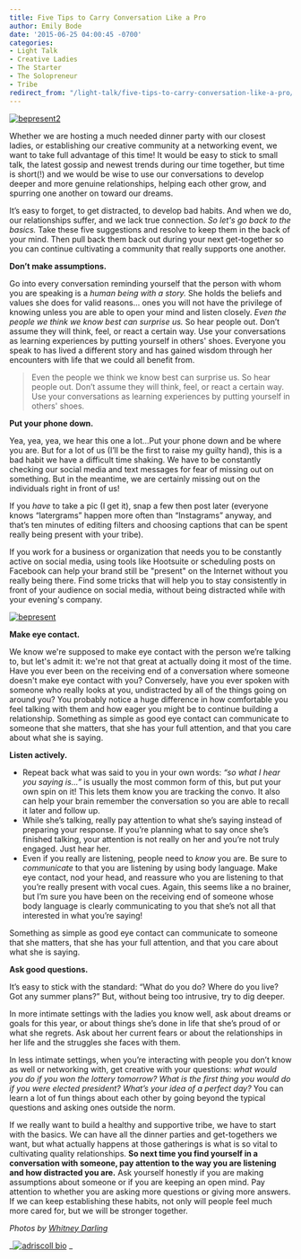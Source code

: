 ```yaml
---
title: Five Tips to Carry Conversation Like a Pro
author: Emily Bode
date: '2015-06-25 04:00:45 -0700'
categories:
- Light Talk
- Creative Ladies
- The Starter
- The Solopreneur
- Tribe
redirect_from: "/light-talk/five-tips-to-carry-conversation-like-a-pro/"
---
```


[![bepresent2](https://yellow-blog-images.imgix.net/2015/06/bepresent2.jpg)](https://yellow-blog-images.imgix.net/2015/06/bepresent2.jpg)

Whether we are hosting a much needed dinner party with our closest ladies, or establishing our creative community at a networking event, we want to take full advantage of this time! It would be easy to stick to small talk, the latest gossip and newest trends during our time together, but time is short(!) and we would be wise to use our conversations to develop deeper and more genuine relationships, helping each other grow, and spurring one another on toward our dreams.

It’s easy to forget, to get distracted, to develop bad habits. And when we do, our relationships suffer, and we lack true connection. _So let's go back to the basics._ Take these five suggestions and resolve to keep them in the back of your mind. Then pull back them back out during your next get-together so you can continue cultivating a community that really supports one another.

**Don’t make assumptions.**

Go into every conversation reminding yourself that the person with whom you are speaking is a _human being with a story._ She holds the beliefs and values she does for valid reasons… ones you will not have the privilege of knowing unless you are able to open your mind and listen closely. _Even the people we think we know best can surprise us._ So hear people out. Don’t assume they will think, feel, or react a certain way. Use your conversations as learning experiences by putting yourself in others' shoes. Everyone you speak to has lived a different story and has gained wisdom through her encounters with life that we could all benefit from.

> Even the people we think we know best can surprise us. So hear people out. Don’t assume they will think, feel, or react a certain way. Use your conversations as learning experiences by putting yourself in others' shoes.

**Put your phone down.**

Yea, yea, yea, we hear this one a lot…Put your phone down and be where you are. But for a lot of us (I’ll be the first to raise my guilty hand), this is a bad habit we have a difficult time shaking. We have to be constantly checking our social media and text messages for fear of missing out on something. But in the meantime, we are certainly missing out on the individuals right in front of us!

If you _have_ to take a pic (I get it), snap a few then post later (everyone knows “latergrams” happen more often than “Instagrams” anyway, and that’s ten minutes of editing filters and choosing captions that can be spent really being present with your tribe).

If you work for a business or organization that needs you to be constantly active on social media, using tools like Hootsuite or scheduling posts on Facebook can help your brand still be "present" on the Internet without you really being there. Find some tricks that will help you to stay consistently in front of your audience on social media, without being distracted while with your evening's company.

[![bepresent](https://yellow-blog-images.imgix.net/2015/06/bepresent.jpg)](https://yellow-blog-images.imgix.net/2015/06/bepresent.jpg)

**Make eye contact.**

We know we're supposed to make eye contact with the person we’re talking to, but let's admit it: we're not that great at actually doing it most of the time. Have you ever been on the receiving end of a conversation where someone doesn't make eye contact with you? Conversely, have you ever spoken with someone who really looks at you, undistracted by all of the things going on around you? You probably notice a huge difference in how comfortable you feel talking with them and how eager you might be to continue building a relationship. Something as simple as good eye contact can communicate to someone that she matters, that she has your full attention, and that you care about what she is saying.

**Listen actively.**

*   Repeat back what was said to you in your own words: _“so what I hear you saying is…”_ is usually the most common form of this, but put your own spin on it! This lets them know you are tracking the convo. It also can help your brain remember the conversation so you are able to recall it later and follow up.
*   While she’s talking, really pay attention to what she’s saying instead of preparing your response. If you’re planning what to say once she’s finished talking, your attention is not really on her and you’re not truly engaged. Just hear her.
*   Even if you really are listening, people need to _know_ you are. Be sure to _communicate_ to that you are listening by using body language. Make eye contact, nod your head, and reassure who you are listening to that you’re really present with vocal cues. Again, this seems like a no brainer, but I’m sure you have been on the receiving end of someone whose body language is clearly communicating to you that she’s not all that interested in what you’re saying!

Something as simple as good eye contact can communicate to someone that she matters, that she has your full attention, and that you care about what she is saying.

**Ask good questions.**

It’s easy to stick with the standard: “What do you do? Where do you live? Got any summer plans?” But, without being too intrusive, try to dig deeper.

In more intimate settings with the ladies you know well, ask about dreams or goals for this year, or about things she’s done in life that she’s proud of or what she regrets. Ask about her current fears or about the relationships in her life and the struggles she faces with them.

In less intimate settings, when you’re interacting with people you don’t know as well or networking with, get creative with your questions: _what would you do if you won the lottery tomorrow? What is the first thing you would do if you were elected president? What’s your idea of a perfect day?_ You can learn a lot of fun things about each other by going beyond the typical questions and asking ones outside the norm.

If we really want to build a healthy and supportive tribe, we have to start with the basics. We can have all the dinner parties and get-togethers we want, but what actually happens at those gatherings is what is so vital to cultivating quality relationships. **So next time you find yourself in a conversation with someone, pay attention to the way you are listening and how distracted you are.** Ask yourself honestly if you are making assumptions about someone or if you are keeping an open mind. Pay attention to whether you are asking more questions or giving more answers. If we can keep establishing these habits, not only will people feel much more cared for, but we will be stronger together.

_Photos by [Whitney Darling](http://whitneydarling.com/)_

_[![adriscoll bio](https://yellow-blog-images.imgix.net/2015/01/adriscoll1.jpg)](http://www.ritesofasylum.com/) _
